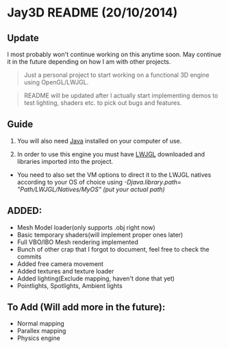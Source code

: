 Jay3D README (20/10/2014)
=====

Update
-----
I most probably won't continue working on this anytime soon. May continue it in the future depending on how I am with other projects.

><p>Just a personal project to start working on a functional 3D engine using OpenGL/LWJGL.</p>

><p>README will be updated after I actually start implementing demos to test lighting, shaders etc. to pick out bugs and features.</p>

Guide
-----
 1. You will also need [Java](https://java.com/en/download/index.jsp) installed on your computer of use.
   
 2. In order to use this engine you must have [LWJGL](http://lwjgl.org/download.php) downloaded and libraries imported into    the project.
   * You need to also set the VM options to direct it to the LWJGL natives according to your OS of choice 
   using *-Djava.library.path= "Path/LWJGL/Natives/MyOS" (put your actual path)*


ADDED:
-----
 - Mesh Model loader(only supports .obj right now)
 - Basic temporary shaders(will implement proper ones later)
 - Full VBO/IBO Mesh rendering implemented
 - Bunch of other crap that I forgot to document, feel free to check the commits
 - Added free camera movement
 - Added textures and texture loader
 - Added lighting(Exclude mapping, haven't done that yet)
  - Pointlights, Spotlights, Ambient lights

To Add (Will add more in the future):
-----
- Normal mapping
- Parallex mapping
- Physics engine
